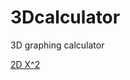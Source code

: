 # 3Dcalculator
3D graphing calculator 

[2D X^2](https://github.com/martenzo7/3Dcalculator/blob/main/screenshots/2d_x%5E2.png)
